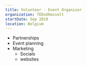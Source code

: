 ```yaml
---
title: Volunteer - Event Organizer
organization: TEDxUHasselt
startDate: Sep 2019
location: Belgium
---
```


- Partnerships
- Event planning
- Marketing
  - Socials
  - websites
